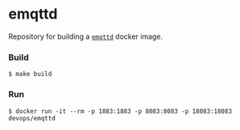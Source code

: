 # emqttd

Repository for building a [`emqttd`](https://github.com/emqtt/emqttd) docker image.

### Build

```
$ make build
```

### Run

```
$ docker run -it --rm -p 1883:1883 -p 8083:8083 -p 18083:18083 devops/emqttd
```

